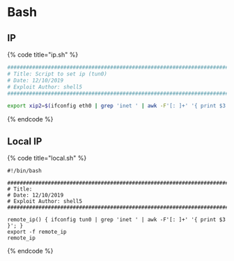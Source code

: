 # Bash

## IP

{% code title="ip.sh" %}
```bash
###########################################################################
# Title: Script to set ip (tun0)
# Date: 12/10/2019
# Exploit Author: shell5
###########################################################################

export xip2=$(ifconfig eth0 | grep 'inet ' | awk -F'[: ]+' '{ print $3 }')

```
{% endcode %}

## Local IP

{% code title="local.sh" %}
```
#!/bin/bash

###########################################################################
# Title: 
# Date: 12/10/2019
# Exploit Author: shell5
###########################################################################

remote_ip() { ifconfig tun0 | grep 'inet ' | awk -F'[: ]+' '{ print $3 }'; }
export -f remote_ip
remote_ip

```
{% endcode %}



